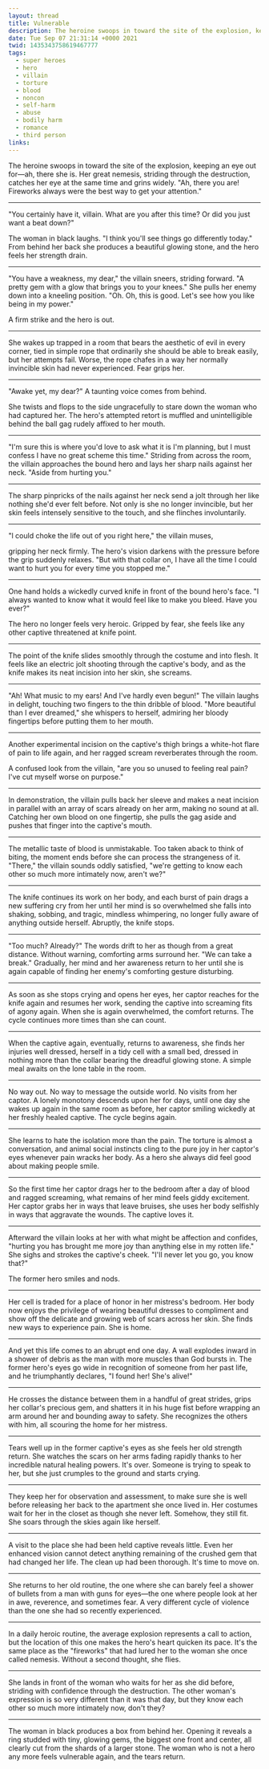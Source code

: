 ```yaml
---
layout: thread
title: Vulnerable
description: The heroine swoops in toward the site of the explosion, keeping an eye out for—ah, there she is. Her great nemesis, striding through the destruction, catches her eye at the same time and grins widely. "Ah, there you are! Fireworks always were the best way to get your attention."
date: Tue Sep 07 21:31:14 +0000 2021
twid: 1435343758619467777
tags:
  - super heroes
  - hero
  - villain
  - torture
  - blood
  - noncon
  - self-harm
  - abuse
  - bodily harm
  - romance
  - third person
links:
---
```

<article class="thread">
<section class="tweet">
<p>The heroine swoops in toward the site of the explosion, keeping an eye out for—ah, there she is. Her great nemesis, striding through the destruction, catches her eye at the same time and grins widely. "Ah, there you are! Fireworks always were the best way to get your attention."</p>
</section>
<hr class="tweet_sep">
<section class="tweet">
<p>"You certainly have it, villain. What are you after this time? Or did you just want a beat down?"</p>
<p>The woman in black laughs. "I think you'll see things go differently today." From behind her back she produces a beautiful glowing stone, and the hero feels her strength drain.</p>
</section>
<hr class="tweet_sep">
<section class="tweet">
<p>"You have a weakness, my dear," the villain sneers, striding forward. "A pretty gem with a glow that brings you to your knees." She pulls her enemy down into a kneeling position. "Oh. Oh, this is good. Let's see how you like being in my power."</p>
<p>A firm strike and the hero is out.</p>
</section>
<hr class="tweet_sep">
<section class="tweet">
<p>She wakes up trapped in a room that bears the aesthetic of evil in every corner, tied in simple rope that ordinarily she should be able to break easily, but her attempts fail. Worse, the rope chafes in a way her normally invincible skin had never experienced. Fear grips her.</p>
</section>
<hr class="tweet_sep">
<section class="tweet">
<p>"Awake yet, my dear?" A taunting voice comes from behind.</p>
<p>She twists and flops to the side ungracefully to stare down the woman who had captured her. The hero's attempted retort is muffled and unintelligible behind the ball gag rudely affixed to her mouth.</p>
</section>
<hr class="tweet_sep">
<section class="tweet">
<p>"I'm sure this is where you'd love to ask what it is I'm planning, but I must confess I have no great scheme this time." Striding from across the room, the villain approaches the bound hero and lays her sharp nails against her neck. "Aside from hurting you."</p>
</section>
<hr class="tweet_sep">
<section class="tweet">
<p>The sharp pinpricks of the nails against her neck send a jolt through her like nothing she'd ever felt before. Not only is she no longer invincible, but her skin feels intensely sensitive to the touch, and she flinches involuntarily.</p>
</section>
<hr class="tweet_sep">
<section class="tweet">
<p>"l could choke the life out of you right here," the villain muses,</p>
<p>gripping her neck firmly. The hero's vision darkens with the pressure before the grip suddenly relaxes. "But with that collar on, I have all the time I could want to hurt you for every time you stopped me."</p>
</section>
<hr class="tweet_sep">
<section class="tweet">
<p>One hand holds a wickedly curved knife in front of the bound hero's face. "I always wanted to know what it would feel like to make you bleed. Have you ever?"</p>
<p>The hero no longer feels very heroic. Gripped by fear, she feels like any other captive threatened at knife point.</p>
</section>
<hr class="tweet_sep">
<section class="tweet">
<p>The point of the knife slides smoothly through the costume and into flesh. It feels like an electric jolt shooting through the captive's body, and as the knife makes its neat incision into her skin, she screams.</p>
</section>
<hr class="tweet_sep">
<section class="tweet">
<p>"Ah! What music to my ears! And I've hardly even begun!" The villain laughs in delight, touching two fingers to the thin dribble of blood. "More beautiful than I ever dreamed," she whispers to herself, admiring her bloody fingertips before putting them to her mouth.</p>
</section>
<hr class="tweet_sep">
<section class="tweet">
<p>Another experimental incision on the captive's thigh brings a white-hot flare of pain to life again, and her ragged scream reverberates through the room.</p>
<p>A confused look from the villain, "are you so unused to feeling real pain? I've cut myself worse on purpose."</p>
</section>
<hr class="tweet_sep">
<section class="tweet">
<p>In demonstration, the villain pulls back her sleeve and makes a neat incision in parallel with an array of scars already on her arm, making no sound at all. Catching her own blood on one fingertip, she pulls the gag aside and pushes that finger into the captive's mouth.</p>
</section>
<hr class="tweet_sep">
<section class="tweet">
<p>The metallic taste of blood is unmistakable. Too taken aback to think of biting, the moment ends before she can process the strangeness of it. "There," the villain sounds oddly satisfied, "we're getting to know each other so much more intimately now, aren't we?"</p>
</section>
<hr class="tweet_sep">
<section class="tweet">
<p>The knife continues its work on her body, and each burst of pain drags a new suffering cry from her until her mind is so overwhelmed she falls into shaking, sobbing, and tragic, mindless whimpering, no longer fully aware of anything outside herself. Abruptly, the knife stops.</p>
</section>
<hr class="tweet_sep">
<section class="tweet">
<p>"Too much? Already?" The words drift to her as though from a great distance. Without warning, comforting arms surround her. "We can take a break." Gradually, her mind and her awareness return to her until she is again capable of finding her enemy's comforting gesture disturbing.</p>
</section>
<hr class="tweet_sep">
<section class="tweet">
<p>As soon as she stops crying and opens her eyes, her captor reaches for the knife again and resumes her work, sending the captive into screaming fits of agony again. When she is again overwhelmed, the comfort returns. The cycle continues more times than she can count.</p>
</section>
<hr class="tweet_sep">
<section class="tweet">
<p>When the captive again, eventually, returns to awareness, she finds her injuries well dressed, herself in a tidy cell with a small bed, dressed in nothing more than the collar bearing the dreadful glowing stone. A simple meal awaits on the lone table in the room.</p>
</section>
<hr class="tweet_sep">
<section class="tweet">
<p>No way out. No way to message the outside world. No visits from her captor. A lonely monotony descends upon her for days, until one day she wakes up again in the same room as before, her captor smiling wickedly at her freshly healed captive. The cycle begins again.</p>
</section>
<hr class="tweet_sep">
<section class="tweet">
<p>She learns to hate the isolation more than the pain. The torture is almost a conversation, and animal social instincts cling to the pure joy in her captor's eyes whenever pain wracks her body. As a hero she always did feel good about making people smile.</p>
</section>
<hr class="tweet_sep">
<section class="tweet">
<p>So the first time her captor drags her to the bedroom after a day of blood and ragged screaming, what remains of her mind feels giddy excitement. Her captor grabs her in ways that leave bruises, she uses her body selfishly in ways that aggravate the wounds. The captive loves it.</p>
</section>
<hr class="tweet_sep">
<section class="tweet">
<p>Afterward the villain looks at her with what might be affection and confides, "hurting you has brought me more joy than anything else in my rotten life." She sighs and strokes the captive's cheek. "I'll never let you go, you know that?"</p>
<p>The former hero smiles and nods.</p>
</section>
<hr class="tweet_sep">
<section class="tweet">
<p>Her cell is traded for a place of honor in her mistress's bedroom. Her body now enjoys the privilege of wearing beautiful dresses to compliment and show off the delicate and growing web of scars across her skin. She finds new ways to experience pain. She is home.</p>
</section>
<hr class="tweet_sep">
<section class="tweet">
<p>And yet this life comes to an abrupt end one day. A wall explodes inward in a shower of debris as the man with more muscles than God bursts in. The former hero's eyes go wide in recognition of someone from her past life, and he triumphantly declares, "I found her! She's alive!"</p>
</section>
<hr class="tweet_sep">
<section class="tweet">
<p>He crosses the distance between them in a handful of great strides, grips her collar's precious gem, and shatters it in his huge fist before wrapping an arm around her and bounding away to safety. She recognizes the others with him, all scouring the home for her mistress.</p>
</section>
<hr class="tweet_sep">
<section class="tweet">
<p>Tears well up in the former captive's eyes as she feels her old strength return. She watches the scars on her arms fading rapidly thanks to her incredible natural healing powers. It's over. Someone is trying to speak to her, but she just crumples to the ground and starts crying.</p>
</section>
<hr class="tweet_sep">
<section class="tweet">
<p>They keep her for observation and assessment, to make sure she is well before releasing her back to the apartment she once lived in. Her costumes wait for her in the closet as though she never left. Somehow, they still fit. She soars through the skies again like herself.</p>
</section>
<hr class="tweet_sep">
<section class="tweet">
<p>A visit to the place she had been held captive reveals little. Even her enhanced vision cannot detect  anything remaining of the crushed gem that had changed her life. The clean up had been thorough. It's time to move on.</p>
</section>
<hr class="tweet_sep">
<section class="tweet">
<p>She returns to her old routine, the one where she can barely feel a shower of bullets from a man with guns for eyes—the one where people look at her in awe, reverence, and sometimes fear. A very different cycle of violence than the one she had so recently experienced.</p>
</section>
<hr class="tweet_sep">
<section class="tweet">
<p>In a daily heroic routine, the average explosion represents a call to action, but the location of this one makes the hero's heart quicken its pace. It's the same place as the "fireworks" that had lured her to the woman she once called nemesis. Without a second thought, she flies.</p>
</section>
<hr class="tweet_sep">
<section class="tweet">
<p>She lands in front of the woman who waits for her as she did before, striding with confidence through the destruction. The other woman's expression is so very different than it was that day, but they know each other so much more intimately now, don't they?</p>
</section>
<hr class="tweet_sep">
<section class="tweet">
<p>The woman in black produces a box from behind her. Opening it reveals a ring studded with tiny, glowing gems, the biggest one front and center, all clearly cut from the shards of a larger stone. The woman who is not a hero any more feels vulnerable again, and the tears return.</p>
</section>
</article>
